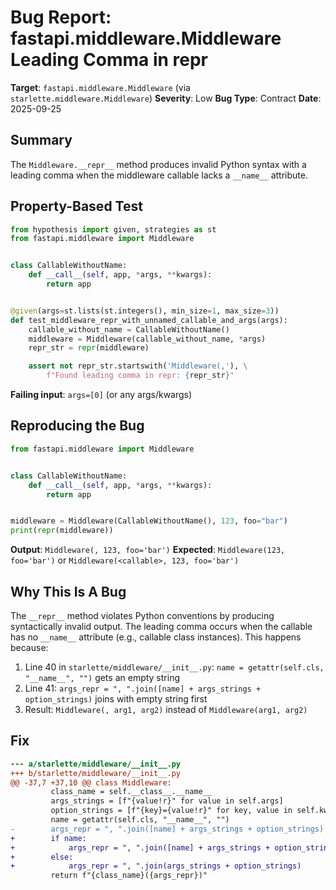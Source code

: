 # Bug Report: fastapi.middleware.Middleware Leading Comma in __repr__

**Target**: `fastapi.middleware.Middleware` (via `starlette.middleware.Middleware`)
**Severity**: Low
**Bug Type**: Contract
**Date**: 2025-09-25

## Summary

The `Middleware.__repr__` method produces invalid Python syntax with a leading comma when the middleware callable lacks a `__name__` attribute.

## Property-Based Test

```python
from hypothesis import given, strategies as st
from fastapi.middleware import Middleware


class CallableWithoutName:
    def __call__(self, app, *args, **kwargs):
        return app


@given(args=st.lists(st.integers(), min_size=1, max_size=3))
def test_middleware_repr_with_unnamed_callable_and_args(args):
    callable_without_name = CallableWithoutName()
    middleware = Middleware(callable_without_name, *args)
    repr_str = repr(middleware)

    assert not repr_str.startswith('Middleware(,'), \
        f"Found leading comma in repr: {repr_str}"
```

**Failing input**: `args=[0]` (or any args/kwargs)

## Reproducing the Bug

```python
from fastapi.middleware import Middleware


class CallableWithoutName:
    def __call__(self, app, *args, **kwargs):
        return app


middleware = Middleware(CallableWithoutName(), 123, foo="bar")
print(repr(middleware))
```

**Output**: `Middleware(, 123, foo='bar')`
**Expected**: `Middleware(123, foo='bar')` or `Middleware(<callable>, 123, foo='bar')`

## Why This Is A Bug

The `__repr__` method violates Python conventions by producing syntactically invalid output. The leading comma occurs when the callable has no `__name__` attribute (e.g., callable class instances). This happens because:

1. Line 40 in `starlette/middleware/__init__.py`: `name = getattr(self.cls, "__name__", "")` gets an empty string
2. Line 41: `args_repr = ", ".join([name] + args_strings + option_strings)` joins with empty string first
3. Result: `Middleware(, arg1, arg2)` instead of `Middleware(arg1, arg2)`

## Fix

```diff
--- a/starlette/middleware/__init__.py
+++ b/starlette/middleware/__init__.py
@@ -37,7 +37,10 @@ class Middleware:
         class_name = self.__class__.__name__
         args_strings = [f"{value!r}" for value in self.args]
         option_strings = [f"{key}={value!r}" for key, value in self.kwargs.items()]
         name = getattr(self.cls, "__name__", "")
-        args_repr = ", ".join([name] + args_strings + option_strings)
+        if name:
+            args_repr = ", ".join([name] + args_strings + option_strings)
+        else:
+            args_repr = ", ".join(args_strings + option_strings)
         return f"{class_name}({args_repr})"
```